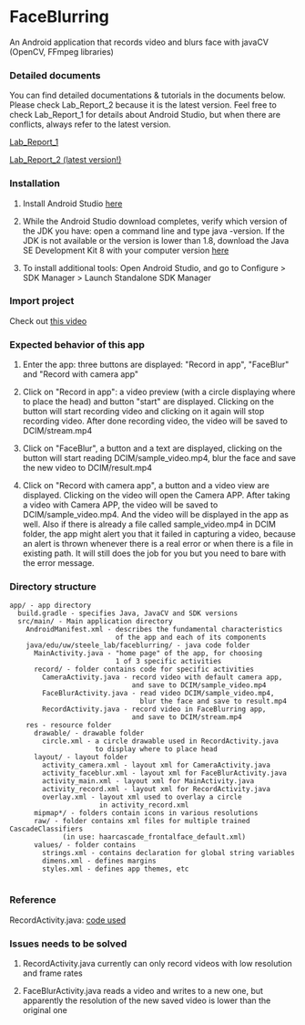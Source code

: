 # FaceBlurring

An Android application that records video and blurs face with javaCV (OpenCV, FFmpeg libraries)

### Detailed documents

You can find detailed documentations & tutorials in the documents below. Please check Lab_Report_2 because it is the latest version. Feel free to check Lab_Report_1 for details about Android Studio, but when there are conflicts, always refer to the latest version.

[Lab_Report_1](https://github.com/YinaZ/FaceBlurring/blob/master/documents/Lab_Report_PDF.pdf)

[Lab_Report_2 (latest version!)](https://github.com/YinaZ/FaceBlurring/blob/master/documents/Lab_Report_PDF2.pdf)

### Installation

1) Install Android Studio [here](https://developer.android.com/studio/index.html)

2) While the Android Studio download completes, verify which version of the JDK you have: open a command line and type java -version. If the JDK is not available or the version is lower than 1.8, download the Java SE Development Kit 8 with your computer version [here](http://www.oracle.com/technetwork/java/javase/downloads/jdk8-downloads-2133151.html) 

3) To install additional tools: 
   Open Android Studio, and go to Configure > SDK Manager > Launch Standalone SDK Manager

### Import project
Check out [this video](https://www.youtube.com/watch?v=E0MjorpDWxc)

### Expected behavior of this app

1) Enter the app: three buttons are displayed: "Record in app", "FaceBlur" and "Record with camera app"

2) Click on "Record in app": a video preview (with a circle displaying where to place the head) and button "start" are displayed. Clicking on the button will start recording video and clicking on it again will stop recording video. After done recording video, the video will be saved to DCIM/stream.mp4

3) Click on "FaceBlur", a button and a text are displayed, clicking on the button will start reading DCIM/sample_video.mp4, blur the face and save the new video to DCIM/result.mp4

4) Click on "Record with camera app", a button and a video view are displayed. Clicking on the video will open the Camera APP. After taking a video with Camera APP, the video will be saved to DCIM/sample_video.mp4. And the video will be displayed in the app as well. Also if there is already a file called sample_video.mp4 in DCIM folder, the app might alert you that it failed in capturing a video, because an alert is thrown whenever there is a real error or when there is a file in existing path. It will still does the job for you but you need to bare with the error message.

### Directory structure
~~~
app/ - app directory
  build.gradle - specifies Java, JavaCV and SDK versions
  src/main/ - Main application directory
    AndroidManifest.xml - describes the fundamental characteristics 
                          of the app and each of its components
    java/edu/uw/steele_lab/faceblurring/ - java code folder
      MainActivity.java - "home page" of the app, for choosing
                          1 of 3 specific activities
      record/ - folder contains code for specific activities
        CameraActivity.java - record video with default camera app, 
                              and save to DCIM/sample_video.mp4
        FaceBlurActivity.java - read video DCIM/sample_video.mp4, 
                                blur the face and save to result.mp4
        RecordActivity.java - record video in FaceBlurring app, 
                              and save to DCIM/stream.mp4
    res - resource folder
      drawable/ - drawable folder
        circle.xml - a circle drawable used in RecordActivity.java
                     to display where to place head
      layout/ - layout folder
        activity_camera.xml - layout xml for CameraActivity.java
        activity_faceblur.xml - layout xml for FaceBlurActivity.java
        activity_main.xml - layout xml for MainActivity.java
        activity_record.xml - layout xml for RecordActivity.java
        overlay.xml - layout xml used to overlay a circle 
                      in activity_record.xml
      mipmap*/ - folders contain icons in various resolutions
      raw/ - folder contains xml files for multiple trained CascadeClassifiers
             (in use: haarcascade_frontalface_default.xml)
      values/ - folder contains
        strings.xml - contains declaration for global string variables
        dimens.xml - defines margins
        styles.xml - defines app themes, etc
      
~~~

### Reference
RecordActivity.java: [code used](https://github.com/bytedeco/javacv/blob/master/samples/RecordActivity.java)

### Issues needs to be solved
1) RecordActivity.java currently can only record videos with low resolution and frame rates

2) FaceBlurActivity.java reads a video and writes to a new one, but apparently the resolution of the new saved video is lower than the original one
